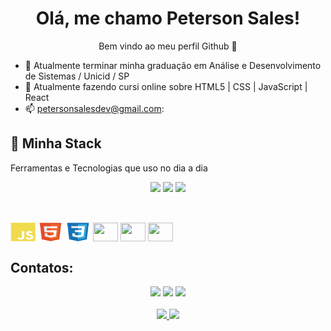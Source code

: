 <div align="center">
 <h1>Olá, me chamo Peterson Sales!</h1>
<p>Bem vindo ao meu perfil Github 👋</p>
</div>



- 🔭 Atualmente terminar minha graduação em Análise e Desenvolvimento de Sistemas / Unicid / SP
- 🌱 Atualmente fazendo cursi online sobre HTML5 | CSS | JavaScript | React  
- 📫 petersonsalesdev@gmail.com: 

## 🧠 Minha Stack
Ferramentas e Tecnologias que uso no dia a dia
<div align="center">
 <img src="https://media3.giphy.com/media/ln7z2eWriiQAllfVcn/200w.webp" width="100">        
 <img src="https://i.giphy.com/media/KzJkzjggfGN5Py6nkT/200.webp" width="100">      
 <img src="https://i.giphy.com/media/IdyAQJVN2kVPNUrojM/200.webp" width="100">      
</div>


##
<div style="display: inline_block"><br>
  <img align="center" alt="" height="30" width="40" src="https://raw.githubusercontent.com/devicons/devicon/master/icons/javascript/javascript-plain.svg">
  <img align="center" alt="" height="30" width="40" src="https://raw.githubusercontent.com/devicons/devicon/master/icons/html5/html5-original.svg">
  <img align="center" alt="" height="30" width="40" src="https://raw.githubusercontent.com/devicons/devicon/master/icons/css3/css3-original.svg">
  <img align="center" alt="" height="30" width="40" src="https://cdn.jsdelivr.net/gh/devicons/devicon/icons/git/git-original.svg" />
  <img align="center" alt="" height="30" width="40" src="https://cdn.jsdelivr.net/gh/devicons/devicon/icons/nodejs/nodejs-original.svg" />
  <img align="center" alt="" height="30" width="40"src="https://cdn.jsdelivr.net/gh/devicons/devicon/icons/react/react-original.svg" />
</div>



## Contatos:

<div align="center">
<a href="https://instagram.com/petersonsales-instagram-aqui" target="_blank"><img loading="lazy" src="https://img.shields.io/badge/-Instagram-%23E4405F?style=for-the-badge&logo=instagram&logoColor=white" target="_blank"></a>
<a href = "mailto:contato@petersonsales"><img loading="lazy" src="https://img.shields.io/badge/Gmail-D14836?style=for-the-badge&logo=gmail&logoColor=white" target="_blank"></a>
<a href="https://www.linkedin.com/in/petersonsales-linkedln-aqui" target="_blank"><img loading="lazy" src="https://img.shields.io/badge/-LinkedIn-%230077B5?style=for-the-badge&logo=linkedin&logoColor=white" target="_blank"></a>   
</div>
<br>
<div align="center">
<a href="https://github.com/petersonsales">
<img loading="lazy" height="180em" src="https://github-readme-stats.vercel.app/api/top-langs/?username=petersonsales&layout=compact&langs_count=7&theme=dracula"/>
<img loading="lazy" height="180em" src="https://github-readme-stats.vercel.app/api?username=petersonsales&show_icons=true&theme=dracula&include_all_commits=true&count_private=true"/>
</div>



